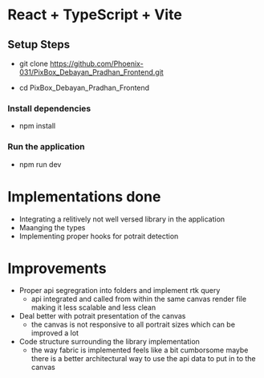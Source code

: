 # React + TypeScript + Vite

## Setup Steps

- git clone https://github.com/Phoenix-031/PixBox_Debayan_Pradhan_Frontend.git

- cd PixBox_Debayan_Pradhan_Frontend

### Install dependencies

- npm install

### Run the application

- npm run dev

# Implementations done

- Integrating a relitively not well versed library in the application
- Maanging the types
- Implementing proper hooks for potrait detection

# Improvements

- Proper api segregration into folders and implement rtk query
  - api integrated and called from within the same canvas render file making it less scalable and less clean
- Deal better with potrait presentation of the canvas
  - the canvas is not responsive to all portrait sizes which can be improved a lot
- Code structure surrounding the library implementation
    - the way fabric is implemented feels like a bit cumborsome maybe there is a better architectural way to use the api data to put in to the canvas